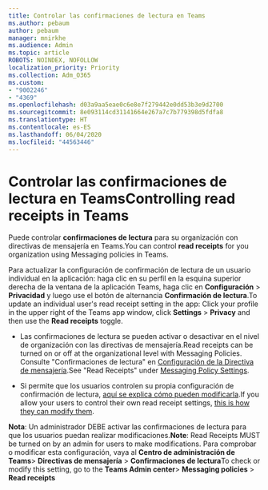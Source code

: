 ```yaml
---
title: Controlar las confirmaciones de lectura en Teams
ms.author: pebaum
author: pebaum
manager: mnirkhe
ms.audience: Admin
ms.topic: article
ROBOTS: NOINDEX, NOFOLLOW
localization_priority: Priority
ms.collection: Adm_O365
ms.custom:
- "9002246"
- "4369"
ms.openlocfilehash: d03a9aa5eae0c6e8e7f279442e0dd53b3e9d2700
ms.sourcegitcommit: 8e093114cd31141664e267a7c7b779398d5fdfa8
ms.translationtype: HT
ms.contentlocale: es-ES
ms.lasthandoff: 06/04/2020
ms.locfileid: "44563446"
---
```

# <a name="controlling-read-receipts-in-teams"></a><span data-ttu-id="1251f-102">Controlar las confirmaciones de lectura en Teams</span><span class="sxs-lookup"><span data-stu-id="1251f-102">Controlling read receipts in Teams</span></span>

<span data-ttu-id="1251f-103">Puede controlar **confirmaciones de lectura** para su organización con directivas de mensajería en Teams.</span><span class="sxs-lookup"><span data-stu-id="1251f-103">You can control **read receipts** for you organization using Messaging policies in Teams.</span></span>

<span data-ttu-id="1251f-104">Para actualizar la configuración de confirmación de lectura de un usuario individual en la aplicación: haga clic en su perfil en la esquina superior derecha de la ventana de la aplicación Teams, haga clic en **Configuración** > **Privacidad** y luego use el botón de alternancia **Confirmación de lectura**.</span><span class="sxs-lookup"><span data-stu-id="1251f-104">To update an individual user's read receipt setting in the app: Click your profile in the upper right of the Teams app window, click **Settings** > **Privacy** and then use the **Read receipts** toggle.</span></span>

- <span data-ttu-id="1251f-105">Las confirmaciones de lectura se pueden activar o desactivar en el nivel de organización con las directivas de mensajería.</span><span class="sxs-lookup"><span data-stu-id="1251f-105">Read receipts can be turned on or off at the organizational level with Messaging Policies.</span></span> <span data-ttu-id="1251f-106">Consulte "Confirmaciones de lectura" en [Configuración de la Directiva de mensajería](https://docs.microsoft.com/microsoftteams/messaging-policies-in-teams#messaging-policy-settings).</span><span class="sxs-lookup"><span data-stu-id="1251f-106">See "Read Receipts" under [Messaging Policy Settings](https://docs.microsoft.com/microsoftteams/messaging-policies-in-teams#messaging-policy-settings).</span></span>

- <span data-ttu-id="1251f-107">Si permite que los usuarios controlen su propia configuración de confirmación de lectura, [aquí se explica cómo pueden modificarla](https://docs.microsoft.com/microsoftteams/messaging-policies-in-teams#messaging-policy-settings).</span><span class="sxs-lookup"><span data-stu-id="1251f-107">If you allow your users to control their own read receipt settings, [this is how they can modify them](https://docs.microsoft.com/microsoftteams/messaging-policies-in-teams#messaging-policy-settings).</span></span> 

<span data-ttu-id="1251f-108">**Nota**: Un administrador DEBE activar las confirmaciones de lectura para que los usuarios puedan realizar modificaciones.</span><span class="sxs-lookup"><span data-stu-id="1251f-108">**Note**: Read Receipts MUST be turned on by an admin for users to make modifications.</span></span> <span data-ttu-id="1251f-109">Para comprobar o modificar esta configuración, vaya al **Centro de administración de Teams**> **Directivas de mensajería** > **Confirmaciones de lectura**</span><span class="sxs-lookup"><span data-stu-id="1251f-109">To check or modify this setting, go to the **Teams Admin center**> **Messaging policies** > **Read receipts**</span></span>
